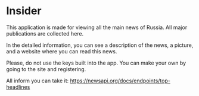 # Insider
This application is made for viewing all the main news of Russia. All major publications are collected here.

In the detailed information, you can see a description of the news, a picture, and a website where you can read this news.

Please, do not use the keys built into the app.
You can make your own by going to the site and registering.

All inform you can take it: 
https://newsapi.org/docs/endpoints/top-headlines
